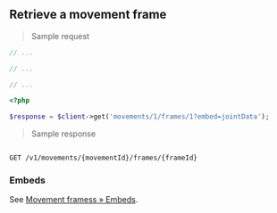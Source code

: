 ## Retrieve a movement frame

> Sample request

```java
// ...
```

```c
// ...
```

```csharp
// ...
```

```php
<?php

$response = $client->get('movements/1/frames/1?embed=jointData');
```

> Sample response

```json

```

`GET /v1/movements/{movementId}/frames/{frameId}`

### Embeds

See [Movement framess &raquo; Embeds](#embeds-for-movement-frames).
